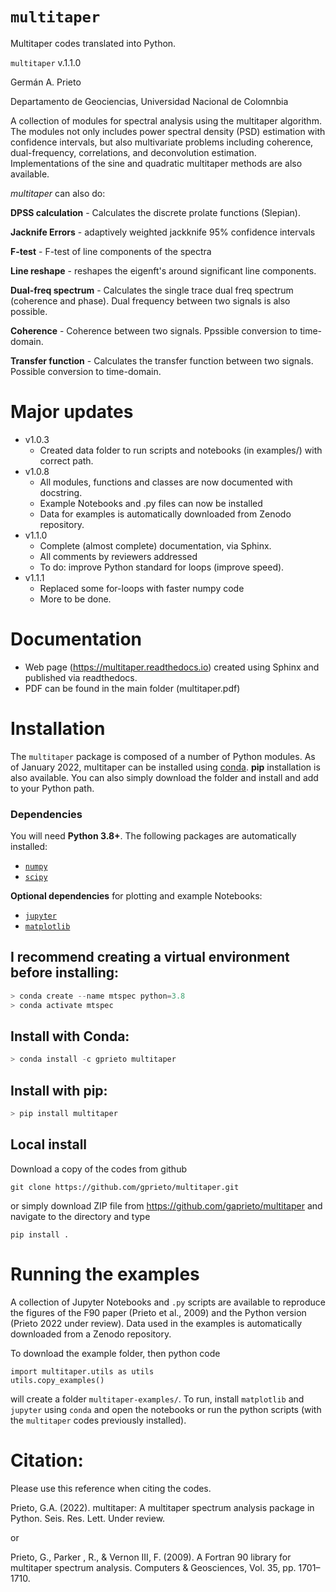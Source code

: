 # `multitaper`
Multitaper codes translated into Python. 

`multitaper` v.1.1.0

Germán A. Prieto

Departamento de Geociencias, Universidad Nacional de Colomnbia


A collection of modules for spectral analysis using the multitaper algorithm. 
The modules not only includes power spectral density (PSD) estimation with confidence intervals, but also multivariate problems including coherence, dual-frequency, correlations, and deconvolution estimation. Implementations of the sine and quadratic multitaper methods are also available. 

*multitaper* can also do:

**DPSS calculation** - 
    Calculates the discrete prolate functions (Slepian).

**Jacknife Errors** - 
    adaptively weighted jackknife 95% confidence intervals

**F-test** - 
    F-test of line components of the spectra

**Line reshape** - 
    reshapes the eigenft's around significant line components. 

**Dual-freq spectrum** - 
    Calculates the single trace dual freq spectrum (coherence and 
    phase). Dual frequency between two signals is also possible. 

**Coherence** - 
    Coherence between two signals. Ppssible conversion to time-domain. 

**Transfer function** - 
    Calculates the transfer function between two signals. 
    Possible conversion to time-domain. 

# Major updates
- v1.0.3 
   - Created data folder to run scripts and notebooks (in examples/) with correct path. 
- v1.0.8 
   - All modules, functions and classes are now documented with docstring.
   - Example Notebooks and .py files can now be installed
   - Data for examples is automatically downloaded from Zenodo repository.
- v1.1.0 
   - Complete (almost complete) documentation, via Sphinx.
   - All comments by reviewers addressed
   - To do: improve Python standard for loops (improve speed). 
- v1.1.1 
   - Replaced some for-loops with faster numpy code
   - More to be done.

# Documentation
- Web page (https://multitaper.readthedocs.io) created using Sphinx and published via readthedocs.
- PDF can be found in the main folder (multitaper.pdf)

# Installation
The `multitaper` package is composed of a number of Python modules. As of January 2022, multitaper can be installed using [conda](https://docs.conda.io/en/latest/). **pip** installation is also available. You can also simply download the folder and install  and add to your Python path. 

### Dependencies

You will need **Python 3.8+**. The following packages are automatically installed:

- [`numpy`](http://numpy.org)
- [`scipy`](https://scipy.org)

__Optional dependencies__ for plotting and example Notebooks:

- [`jupyter`](https://jupyter.org/)
- [`matplotlib`](https://matplotlib.org/)

## I recommend creating a virtual environment before installing:
```python
> conda create --name mtspec python=3.8
> conda activate mtspec
```

## Install with Conda:
```python
> conda install -c gprieto multitaper
```

## Install with pip:
```python
> pip install multitaper
```

## Local install
Download a copy of the codes from github 
```
git clone https://github.com/gprieto/multitaper.git
```
or simply download ZIP file from https://github.com/gaprieto/multitaper
and navigate to the directory and type
```
pip install .
```

# Running the examples
A collection of Jupyter Notebooks and `.py` scripts are available 
to reproduce the figures of the F90 paper (Prieto et al., 2009) 
and the Python version  (Prieto 2022 under review). Data used in the 
examples is automatically downloaded from a Zenodo repository. 

To download the example folder, then python code
```
import multitaper.utils as utils
utils.copy_examples()
``` 
will create a folder `multitaper-examples/`. To run, install `matplotlib` and 
`jupyter` using `conda` and open the notebooks or run the python scripts 
(with the `multitaper` codes previously installed).
 
# Citation:
Please use this reference when citing the codes. 

Prieto, G.A. (2022). multitaper: A multitaper spectrum analysis package in Python. Seis. Res. Lett. Under review.

or

Prieto, G., Parker , R., & Vernon III, F. (2009). A Fortran 90 library for multitaper spectrum analysis. Computers & Geosciences, Vol. 35, pp. 1701–1710.
